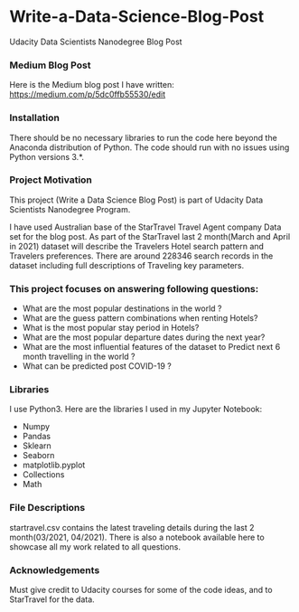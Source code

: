 # Write-a-Data-Science-Blog-Post
Udacity Data Scientists Nanodegree Blog Post

### Medium Blog Post
Here is the Medium blog post I have written: https://medium.com/p/5dc0ffb55530/edit

### Installation
There should be no necessary libraries to run the code here beyond the Anaconda distribution of Python. The code should run with no issues using Python versions 3.*.

### Project Motivation
This project (Write a Data Science Blog Post) is part of Udacity Data Scientists Nanodegree Program.

I have used Australian base of the StarTravel Travel Agent company Data set for the blog post. As part of the StarTravel last 2 month(March and April in 2021) dataset will describe the Travelers Hotel search pattern and Travelers preferences. There are around 228346 search records in the dataset including full descriptions of Traveling key parameters.

### This project focuses on answering following questions: 

- What are the most popular destinations in the world ? 
- What are the guess pattern combinations when renting Hotels?
- What is the most popular stay period in Hotels?
- What are the most popular departure dates during the next year?
- What are the most influential features of the dataset to Predict next 6 month travelling  in the world ?
- What can be predicted post COVID-19 ?

### Libraries
I use Python3. Here are the libraries I used in my Jupyter Notebook:

- Numpy
- Pandas
- Sklearn
- Seaborn
- matplotlib.pyplot
- Collections
- Math

### File Descriptions
startravel.csv contains the latest traveling details during the last 2 month(03/2021, 04/2021).
There is also a notebook available here to showcase all my work related to all  questions.

### Acknowledgements
Must give credit to Udacity courses for some of the code ideas, and to StarTravel  for the data. 
